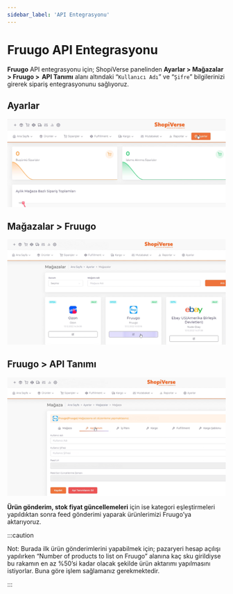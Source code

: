 ```yaml
---
sidebar_label: 'API Entegrasyonu'
---
```


# Fruugo API Entegrasyonu

**Fruugo** API entegrasyonu için; ShopiVerse panelinden **Ayarlar > Mağazalar > Fruugo >  API Tanımı** alanı altındaki “`Kullanıcı Adı`” ve “`Şifre`” bilgilerinizi girerek sipariş entegrasyonunu sağlıyoruz.

## Ayarlar
![Ayarlar](../fruugo/img/svayarlar.png)

 
## Mağazalar > Fruugo
![Fruugo](../fruugo/img/svfruugo.png)

## Fruugo > API Tanımı
![FruugoAPI](../fruugo/img/svfruugoapi.png)


**Ürün gönderim, stok fiyat güncellemeleri** için ise kategori eşleştirmeleri yapıldıktan sonra feed gönderimi yaparak ürünlerimizi Fruugo’ya aktarıyoruz. 


:::caution

Not: Burada ilk ürün gönderimlerini yapabilmek için; pazaryeri hesap açılışı yapılırken “Number of products to list on Fruugo” alanına kaç sku girildiyse bu rakamın en az %50’si kadar olacak şekilde ürün aktarımı yapılmasını istiyorlar. Buna göre işlem sağlamanız gerekmektedir. 


:::

